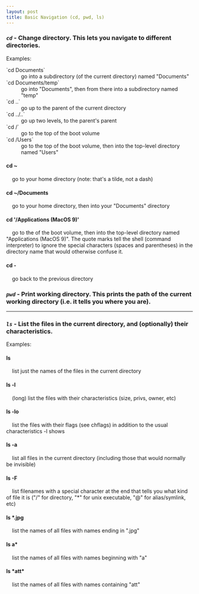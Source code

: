 ```yaml
---
layout: post
title: Basic Navigation (cd, pwd, ls) 
---
```


### _`cd`_ - Change directory. This lets you navigate to different directories.

Examples:

<dl>
  <dt>`cd Documents`</dt>
  <dd>go into a subdirectory (of the current directory) named "Documents"</dd>

  <dt>`cd Documents/temp`</dt>
  <dd>go into "Documents", then from there into a subdirectory named "temp"</dd>

  <dt>`cd ..`</dt>
  <dd>go up to the parent of the current directory</dd>

  <dt>`cd ../..`</dt>
  <dd>go up two levels, to the parent's parent</dd>

  <dt>`cd /`</dt>
  <dd>go to the top of the boot volume</dd>

  <dt>`cd /Users`</dt>
  <dd>go to the top of the boot volume, then into the top-level directory named "Users"</dd>

  #### cd ~
  &nbsp;&nbsp;&nbsp; go to your home directory (note: that's a tilde, not a dash)

  #### cd ~/Documents
  &nbsp;&nbsp;&nbsp; go to your home directory, then into your "Documents" directory

  #### cd '/Applications (MacOS 9)'
  &nbsp;&nbsp;&nbsp; go to the of the boot volume, then into the top-level directory named "Applications (MacOS 9)". The quote marks tell the shell (command interpreter) to ignore the special characters (spaces and parentheses) in the directory name that would otherwise confuse it.

  #### cd -
  &nbsp;&nbsp;&nbsp; go back to the previous directory
<dl>


### _`pwd`_ - Print working directory. This prints the path of the current working directory (i.e. it tells you where you are).

---

### _`ls`_ - List the files in the current directory, and (optionally) their characteristics.

Examples:

#### ls
&nbsp;&nbsp;&nbsp; list just the names of the files in the current directory

#### ls -l
&nbsp;&nbsp;&nbsp; (long) list the files with their characteristics (size, privs, owner, etc)

#### ls -lo
&nbsp;&nbsp;&nbsp; list the files with their flags (see chflags) in addition to the usual characteristics -l shows

#### ls -a
&nbsp;&nbsp;&nbsp; list all files in the current directory (including those that would normally be invisible)

#### ls -F
&nbsp;&nbsp;&nbsp; list filenames with a special character at the end that tells you what kind of file it is ("/" for directory, "\*" for unix executable, "@" for alias/symlink, etc)

#### ls \*.jpg
&nbsp;&nbsp;&nbsp; list the names of all files with names ending in ".jpg"

#### ls a*
&nbsp;&nbsp;&nbsp; list the names of all files with names beginning with "a"

#### ls \*att\*
&nbsp;&nbsp;&nbsp; list the names of all files with names containing "att"
